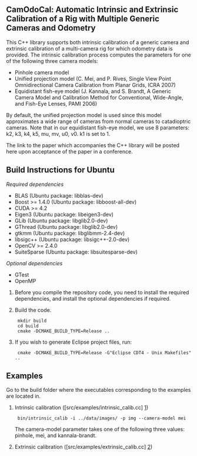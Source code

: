 CamOdoCal: Automatic Intrinsic and Extrinsic Calibration of a Rig with Multiple Generic Cameras and Odometry
------------------------------------------------------------------------------------------------------------

This C++ library supports both intrinsic calibration of a generic camera and extrinsic calibration of a multi-camera rig for which odometry data is provided. The intrinsic calibration process computes the parameters for one of the following three camera models:
* Pinhole camera model
* Unified projection model (C. Mei, and P. Rives, Single View Point Omnidirectional Camera Calibration from Planar Grids, ICRA 2007)
* Equidistant fish-eye model (J. Kannala, and S. Brandt, A Generic Camera Model and Calibration Method for Conventional, Wide-Angle, and Fish-Eye Lenses, PAMI 2006)

By default, the unified projection model is used since this model approximates a wide range of cameras from normal cameras to catadioptric cameras. Note that in our equidistant fish-eye model, we use 8 parameters: k2, k3, k4, k5, mu, mv, u0, v0. k1 is set to 1.

The link to the paper which accompanies the C++ library will be posted here upon acceptance of the paper in a conference.

Build Instructions for Ubuntu
-----------------------------

*Required dependencies*
* BLAS (Ubuntu package: libblas-dev)
* Boost >= 1.4.0 (Ubuntu package: libboost-all-dev)
* CUDA >= 4.2
* Eigen3 (Ubuntu package: libeigen3-dev)
* GLib (Ubuntu package: libglib2.0-dev)
* GThread (Ubuntu package: libglib2.0-dev)
* gtkmm (Ubuntu package: libglibmm-2.4-dev)
* libsigc++ (Ubuntu package: libsigc++-2.0-dev)
* OpenCV >= 2.4.0
* SuiteSparse (Ubuntu package: libsuitesparse-dev)

*Optional dependencies*
* GTest
* OpenMP

1. Before you compile the repository code, you need to install the required
   dependencies, and install the optional dependencies if required.

2. Build the code.

        mkdir build
        cd build
        cmake -DCMAKE_BUILD_TYPE=Release ..

3. If you wish to generate Eclipse project files, run:

        cmake -DCMAKE_BUILD_TYPE=Release -G"Eclipse CDT4 - Unix Makefiles" ..

Examples
--------

Go to the build folder where the executables corresponding to the examples are located in.

1. Intrinsic calibration ([src/examples/intrinsic_calib.cc] [1])

        bin/intrinsic_calib -i ../data/images/ -p img --camera-model mei

   The camera-model parameter takes one of the following three values: pinhole, mei, and kannala-brandt.

2. Extrinsic calibration ([src/examples/extrinsic_calib.cc] [2])
   
  [1]: https://github.com/hengli/camodocal/blob/master/src/examples/intrinsic_calib.cc "src/examples/intrinsic_calib.cc"
  [2]: https://github.com/hengli/camodocal/blob/master/src/examples/extrinsic_calib.cc "src/examples/extrinsic_calib.cc"
